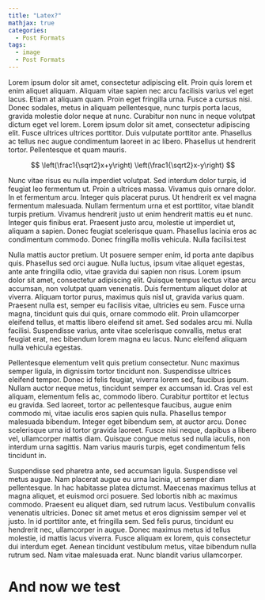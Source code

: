 ```yaml
---
title: "Latex?"
mathjax: true
categories:
  - Post Formats
tags:
  - image
  - Post Formats
---
```


Lorem ipsum dolor sit amet, consectetur adipiscing elit. Proin quis lorem et enim aliquet aliquam. Aliquam vitae sapien nec arcu facilisis varius vel eget lacus. Etiam at aliquam quam. Proin eget fringilla urna. Fusce a cursus nisi. Donec sodales, metus in aliquam pellentesque, nunc turpis porta lacus, gravida molestie dolor neque at nunc. Curabitur non nunc in neque volutpat dictum eget vel lorem. Lorem ipsum dolor sit amet, consectetur adipiscing elit. Fusce ultrices ultrices porttitor. Duis vulputate porttitor ante. Phasellus ac tellus nec augue condimentum laoreet in ac libero. Phasellus ut hendrerit tortor. Pellentesque et quam mauris.

$$ \left(\frac1{\sqrt2}x+y\right) \left(\frac1{\sqrt2}x-y\right)  $$

Nunc vitae risus eu nulla imperdiet volutpat. Sed interdum dolor turpis, id feugiat leo fermentum ut. Proin a ultrices massa. Vivamus quis ornare dolor. In et fermentum arcu. Integer quis placerat purus. Ut hendrerit ex vel magna fermentum malesuada. Nullam fermentum urna et est porttitor, vitae blandit turpis pretium. Vivamus hendrerit justo ut enim hendrerit mattis eu et nunc. Integer quis finibus erat. Praesent justo arcu, molestie ut imperdiet ut, aliquam a sapien. Donec feugiat scelerisque quam. Phasellus lacinia eros ac condimentum commodo. Donec fringilla mollis vehicula. Nulla facilisi.test

<div id='graph'></div>

Nulla mattis auctor pretium. Ut posuere semper enim, id porta ante dapibus quis. Phasellus sed orci augue. Nulla luctus, ipsum vitae aliquet egestas, ante ante fringilla odio, vitae gravida dui sapien non risus. Lorem ipsum dolor sit amet, consectetur adipiscing elit. Quisque tempus lectus vitae arcu accumsan, non volutpat quam venenatis. Duis fermentum aliquet dolor at viverra. Aliquam tortor purus, maximus quis nisl ut, gravida varius quam. Praesent nulla est, semper eu facilisis vitae, ultricies eu sem. Fusce urna magna, tincidunt quis dui quis, ornare commodo elit. Proin ullamcorper eleifend tellus, et mattis libero eleifend sit amet. Sed sodales arcu mi. Nulla facilisi. Suspendisse varius, ante vitae scelerisque convallis, metus erat feugiat erat, nec bibendum lorem magna eu lacus. Nunc eleifend aliquam nulla vehicula egestas.

Pellentesque elementum velit quis pretium consectetur. Nunc maximus semper ligula, in dignissim tortor tincidunt non. Suspendisse ultrices eleifend tempor. Donec id felis feugiat, viverra lorem sed, faucibus ipsum. Nullam auctor neque metus, tincidunt semper ex accumsan id. Cras vel est aliquam, elementum felis ac, commodo libero. Curabitur porttitor et lectus eu gravida. Sed laoreet, tortor ac pellentesque faucibus, augue enim commodo mi, vitae iaculis eros sapien quis nulla. Phasellus tempor malesuada bibendum. Integer eget bibendum sem, at auctor arcu. Donec scelerisque urna id tortor gravida laoreet. Fusce nisi neque, dapibus a libero vel, ullamcorper mattis diam. Quisque congue metus sed nulla iaculis, non interdum urna sagittis. Nam varius mauris turpis, eget condimentum felis tincidunt in.

Suspendisse sed pharetra ante, sed accumsan ligula. Suspendisse vel metus augue. Nam placerat augue eu urna lacinia, ut semper diam pellentesque. In hac habitasse platea dictumst. Maecenas maximus tellus at magna aliquet, et euismod orci posuere. Sed lobortis nibh ac maximus commodo. Praesent eu aliquet diam, sed rutrum lacus. Vestibulum convallis venenatis ultricies. Donec sit amet metus et eros dignissim semper vel et justo. In id porttitor ante, et fringilla sem. Sed felis purus, tincidunt eu hendrerit nec, ullamcorper in augue. Donec maximus metus id tellus molestie, id mattis lacus viverra. Fusce aliquam ex lorem, quis consectetur dui interdum eget. Aenean tincidunt vestibulum metus, vitae bibendum nulla rutrum sed. Nam vitae malesuada erat. Nunc blandit varius ullamcorper.

# And now we test

<div id="box"></div>

<script src="https://cdn.plot.ly/plotly-latest.min.js"></script>
<script>

var n = 100;
var x = [], y = [], z = [];
var dt = 0.025;

for (i = 0; i < n; i++) {
  x[i] = Math.random() * 2 - 1;
  y[i] = Math.random() * 2 - 1;
  z[i] = 30 + Math.random() * 10;
}

Plotly.plot('graph', [{
  x: x,
  y: z,
  mode: 'markers',
  marker: { color: y }
}], {
  xaxis: {range: [-40, 40]},
  yaxis: {range: [0, 50]}
})

function compute () {
  var s = 10, b = 8/3, r = 28;
  var dx, dy, dz;
  var xh, yh, zh;
  for (var i = 0; i < n; i++) {
    dx = s * (y[i] - x[i]);
    dy = x[i] * (r - z[i]) - y[i];
    dz = x[i] * y[i] - b * z[i];

    xh = x[i] + dx * dt * 0.5;
    yh = y[i] + dy * dt * 0.5;
    zh = z[i] + dz * dt * 0.5;

    dx = s * (yh - xh);
    dy = xh * (r - zh) - yh;
    dz = xh * yh - b * zh;

    x[i] += dx * dt;
    y[i] += dy * dt;
    z[i] += dz * dt;
  }
}

function update () {
  compute();

  Plotly.animate('graph', {
    data: [{x: x, y: z}]
  }, {
    transition: {
      duration: 0,
    },
    frame: {
      duration: 0,
      redraw: false,
    }
  });

  requestAnimationFrame(update);
}

requestAnimationFrame(update);

</script>

<style>
#box {
    width:700px;
    height:500px;
    margin: 0 4em 1em 0;
    float: left;
}
  .JXGtext {
    background-color:transparent;
    font-family: Arial, Helvetica, Geneva;
    font-size:11px;
    padding:0px;
    margin:0px;
  }
</style>

<script src="https://jsxgraph.uni-bayreuth.de/distrib/jsxgraphcore.js"></script>
<script>
JXG.Options.axis.ticks.majorHeight = 40; // removes larger grid
JXG.Options.axis.ticks.drawLabels = false;
JXG.Options.axis.ticks.insertTicks = false;
JXG.Options.axis.lastArrow = false;
var b = JXG.JSXGraph.initBoard('box', {boundingbox: [-0.2, 1.1, 1.1, -0.2], axis: true,showNavigation:false,showCopyright:false});

    u = b.createElement('slider', [
        [0.0, -0.05],
        [1.0, -0.05],
        [0, 0, 1]
    ], {
        name: '&epsilon;',
        strokeColor: 'black',
        fillColor: 'black'
    });
    ut = b.createElement('text', [0.5, -0.1, "Tax"], {
        fixed: true
    });




//The value of s is"+s.Value().toFixed(2)

//var checkbox = b.create('checkbox', [0.25, 0.5, 'Change Y'], {});

    var chk = b.create('text', [0.01,-0.1,
            '<input type="checkbox" id="showU" onchange="toggleUpper()" unchecked/>  Welfare benefit<br/>'
                               ],{strokeColor:'#1f78b4'});

    var upperVisible = true;
    var toggleUpper = function() {
            upperVisible = !upperVisible;
        if (upperVisible==true) {
            h.setProperty({fillOpacity:0.5});
            h.setProperty({strokeColor:false});
        }
        else
        {
            h.setProperty({fillOpacity:1});
            h.setProperty({strokeColor:true});
        }
        };

var q=2
var col1='silver'
var col2='grey'
var polygonColor='#1f78b4'
var helperColor=false//'#888888'//false
var helperLabel=false
var slideFactor=1.5
var taxRevCol='#ff7f00'
var prodSurCol='#6a3d9a'
var conSurCol='#b2df8a'
var welfOpac=0.5




var p1 = b.create('point',[0,1],{size:1,strokeColor:col1,fillColor:col1,withLabel:false});
var p2 = b.create('point',[1,0],{size:1,strokeColor:col1,fillColor:col1,withLabel:false});
var p3 = b.create('point',[1,1],{size:1,strokeColor:col1,fillColor:col1,withLabel:false});
var p4 = b.create('point',[0,0.3],{size:1,strokeColor:col1,fillColor:col1,withLabel:false});
var q1 = b.create('point',[0.6,0.3],{size:5,fillColor:'red', name:'Demand', labelColor:col2,face:'+',label:{strokeColor:'red'}});
var q2 = b.create('point',[0.6,0.6],{size:5,fillColor:'blue',strokeColor:'blue', name:'Supply',face:'+',label:{strokeColor:'blue'}});

var p4TS = b.create('point',[function(){ return (p4.X());},function(){ return (p4.Y()*(1+slideFactor*u.Value()));}],{size:0,strokeColor:col1,fillColor:col1,withLabel:false});
var p3TS = b.create('point',[function(){ return (p3.X());},function(){ return (p3.Y()*(1+slideFactor*u.Value()));}],{size:0,strokeColor:col1,fillColor:col1,withLabel:false});
var q2TS = b.create('point',[function(){ return (q2.X());},function(){ return (q2.Y()*(1+slideFactor*u.Value()));}],{size:0,strokeColor:col1,fillColor:col1,withLabel:false});


var Demand = b.create('curve', JXG.Math.Numerics.bezier([p1,q1,q1,p2]),{strokecolor:'red', strokeWidth:3});
var Supply = b.create('curve', JXG.Math.Numerics.bezier([p3,q2,q2,p4]),{strokecolor:'blue', strokeWidth:3});
var SupplyTS = b.create('curve', JXG.Math.Numerics.bezier([p3TS,q2TS,q2TS,p4TS]),{strokecolor:'blue', strokeWidth:2, dash:2});


var SD = b.create('intersection', [Supply, Demand, 0],{size:3,strokeColor:false,fillColor:helperColor,withLabel:helperLabel,name:'SD'});
var SD0 = b.create('point',[function(){ return (SD.X());},0],{name:'Q_{no tax}',size:3,withLabel:false});
var SDY = b.create('point',[0,function(){ return (SD.Y());}],{size:3,strokeColor:false,fillColor:helperColor,withLabel:helperLabel,name:'SDY'});
var SD0S=b.create('segment',[SD,SDY],{strokeColor:helperColor,dash:2})

var SDTS = b.create('intersection', [SupplyTS, Demand, 0],{size:3,strokeColor:false,fillColor:helperColor,withLabel:helperLabel,name:'SDTS'});
var SDTS0=b.create('point',[function(){ return (SDTS.X());},0],{size:3,strokeColor:false,fillColor:helperColor,withLabel:true,name:'q_{produced}'});
var QstarLine=b.create('segment',[SDTS,SDTS0],{strokeColor:helperColor,dash:2})
var pProd=b.create('intersection',[QstarLine,Supply],{size:3,strokeColor:false,fillColor:helperColor,withLabel:helperLabel,name:'pProd'});
var pProd0=b.create('point',[0,function(){ return (pProd.Y());}],{size:3,strokeColor:false,fillColor:helperColor,withLabel:helperLabel,name:'pProd0'});
var pProdS=b.create('segment',[pProd,pProd0],{strokeColor:helperColor,dash:2})

var XYZ=b.create('intersection',[SD0S,QstarLine],{size:3,strokeColor:false,fillColor:helperColor,withLabel:helperLabel,name:'XYZ'});

var Pstar=b.create('point',[0,function(){ return (SDTS.Y());}],{size:3,strokeColor:false,fillColor:helperColor,withLabel:true,name:'P_{consumer}'});
var PstarLine=b.create('segment',[Pstar,SDTS],{strokeColor:helperColor,dash:2})

var helpLine=b.create('line',[SD,SD0],{strokeColor:helperColor,dash:2})
var SDTSh = b.create('intersection', [SupplyTS, helpLine, 0],{size:3,strokeColor:false,fillColor:helperColor,withLabel:helperLabel,name:'SDTSh'});
var Int2 = b.create('intersection', [SupplyTS, SD0S, 0],{size:3,strokeColor:false,fillColor:helperColor,withLabel:helperLabel,name:'Int2'});


var h = b.create('polygon', [SD, SDTS, SDTSh,SD],{name:'h',size:3,fillcolor:polygonColor, strokeColor:false,withLabel:helperLabel, fillOpacity:0.5});
var d = b.create('polygon', [SD, XYZ, SDTS,SD],{name:'d',size:3,fillcolor:polygonColor, strokeColor:false,withLabel:helperLabel, fillOpacity:0.5});
var e = b.create('polygon', [SD, XYZ, pProd],{name:'e',size:3,fillcolor:polygonColor, strokeColor:false,withLabel:helperLabel, fillOpacity:0.5});
var conSur = b.create('polygon', [SDTS, Pstar, p1],{name:'conSur',size:3,fillcolor:conSurCol, strokeColor:false,withLabel:helperLabel, fillOpacity:0.5});

var taxRev = b.create('polygon', [pProd, SDTS, Pstar,pProd0],{name:'TaxRev',size:3,fillcolor:taxRevCol, strokeColor:false,withLabel:helperLabel, fillOpacity:0.5});

var prodSur = b.create('polygon', [pProd, p4, pProd0],{name:'prodSur',size:3,fillcolor:prodSurCol, strokeColor:false,withLabel:helperLabel, fillOpacity:0.5});

    taxT = b.createElement('text', [0.05, -0.15, function(){return (h.Area()*100).toFixed(2);}], {
        fixed: true
    });
</script>
